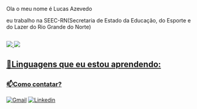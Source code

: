 Ola o meu nome é Lucas Azevedo

eu trabalho na SEEC-RN(Secretaria de Estado da Educação, do Esporte e do Lazer do Rio Grande do Norte)

##
<div>
<a href="https://github.com/LucasAzevedoCosta" >
<img heigth="180em" src="https://github-readme-stats.vercel.app/api?username=LucasAzevedoCosta&show_icons=true&theme=ambient_gradient" >
<img heigth="180em" src="https://github-readme-stats.vercel.app/api/top-langs/?username=LucasAzevedoCosta&layout=donut&theme=prussian" >
</div>
  
##

<div>
  <h2>📖Linguagens que eu estou aprendendo:</h2>

  
</div>

##


  ### 📫Como contatar?
[![Gmail](https://img.shields.io/badge/Gmail-D14836?style=for-the-badge&logo=gmail&logoColor=white)](mailto:eozecos@gmail.com)
[![Linkedin](https://img.shields.io/badge/linkedin-%230077B5.svg?style=for-the-badge&logo=linkedin&logoColor=white)](www.linkedin.com/in/#)
